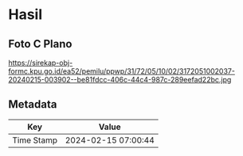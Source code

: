 # Hasil

## Foto C Plano

https://sirekap-obj-formc.kpu.go.id/ea52/pemilu/ppwp/31/72/05/10/02/3172051002037-20240215-003902--be81fdcc-406c-44c4-987c-289eefad22bc.jpg


## Metadata

| Key        | Value               |
| ---------- | ------------------- |
| Time Stamp | 2024-02-15 07:00:44 |



